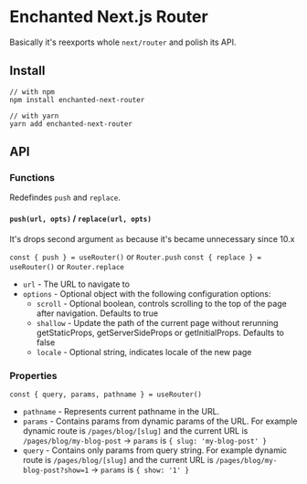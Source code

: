 # Enchanted Next.js Router

Basically it's reexports whole `next/router` and polish its API.

## Install

```
// with npm
npm install enchanted-next-router

// with yarn
yarn add enchanted-next-router
```

## API

### Functions

Redefindes `push` and `replace`.

#### `push(url, opts)` / `replace(url, opts)`

It's drops second argument `as` because it's became unnecessary since 10.x

`const { push } = useRouter()` or `Router.push`
`const { replace } = useRouter()` or `Router.replace`

- `url` - The URL to navigate to
- `options` - Optional object with the following configuration options:
  - `scroll` - Optional boolean, controls scrolling to the top of the page after navigation. Defaults to true
  - `shallow` - Update the path of the current page without rerunning getStaticProps, getServerSideProps or getInitialProps. Defaults to false
  - `locale` - Optional string, indicates locale of the new page

### Properties

`const { query, params, pathname } = useRouter()`

- `pathname` - Represents current pathname in the URL.
- `params` - Contains params from dynamic params of the URL. For example dynamic route is `/pages/blog/[slug]` and the current URL is `/pages/blog/my-blog-post` -> `params` is `{ slug: 'my-blog-post' }`
- `query` - Contains only params from query string. For example dynamic route is `/pages/blog/[slug]` and the current URL is `/pages/blog/my-blog-post?show=1` -> `params` is `{ show: '1' }`
